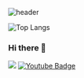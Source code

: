 
![header](https://capsule-render.vercel.app/api?type=waving&color=auto&height=300&section=header&text=Study%20record&fontSize=90)

![Top Langs](https://github-readme-stats.vercel.app/api/top-langs/?username=jxxnkyeong12&layout=compact&theme=dark)

### Hi there 👋




 <img src ="https://img.shields.io/badge/-Java-blue">   [![Youtube Badge](https://img.shields.io/badge/Youtube-ff0000?style=flat-square&logo=youtube&link=https://www.youtube.com/c/kyleschool)](https://github.com/jxxnkyeong12)
 

